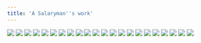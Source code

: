 ```yaml
---
title: 'A Salaryman''s work'
---
```


![](t74.jpg)
![](t75.jpg)
![](t76.jpg)
![](t77.jpg)
![](t78.jpg)
![](t79.jpg)
![](t80.jpg)
![](t81.jpg)
![](t82.jpg)
![](t83.jpg)
![](t84.jpg)
![](t85.jpg)
![](t86.jpg)
![](t87.jpg)
![](t88.jpg)
![](t89.jpg)
![](t90.jpg)
![](t91.jpg)
![](t92.jpg)
![](t93.jpg)
![](t94.jpg)
![](t95.jpg)